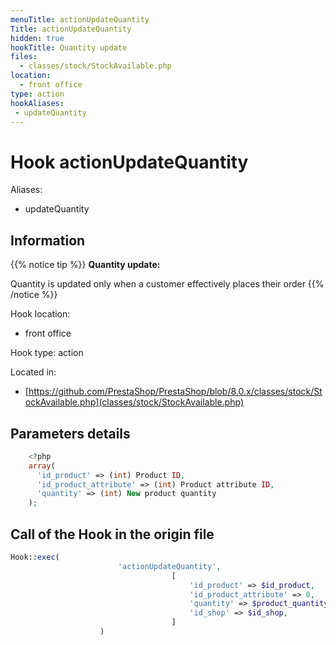 ```yaml
---
menuTitle: actionUpdateQuantity
Title: actionUpdateQuantity
hidden: true
hookTitle: Quantity update
files:
  - classes/stock/StockAvailable.php
location:
  - front office
type: action
hookAliases:
 - updateQuantity
---
```


# Hook actionUpdateQuantity

Aliases: 
 - updateQuantity



## Information

{{% notice tip %}}
**Quantity update:** 

Quantity is updated only when a customer effectively places their order
{{% /notice %}}

Hook location:
  - front office

Hook type: action

Located in: 
  - [https://github.com/PrestaShop/PrestaShop/blob/8.0.x/classes/stock/StockAvailable.php](classes/stock/StockAvailable.php)

## Parameters details

```php
    <?php
    array(
      'id_product' => (int) Product ID,
      'id_product_attribute' => (int) Product attribute ID,
      'quantity' => (int) New product quantity
    );
```

## Call of the Hook in the origin file

```php
Hook::exec(
                        'actionUpdateQuantity',
                                    [
                                        'id_product' => $id_product,
                                        'id_product_attribute' => 0,
                                        'quantity' => $product_quantity,
                                        'id_shop' => $id_shop,
                                    ]
                    )
```